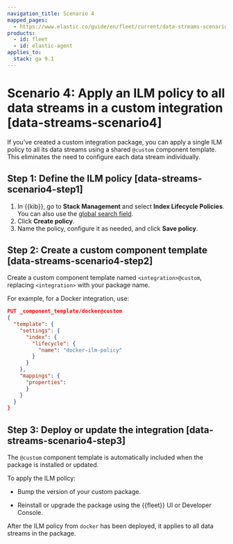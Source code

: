 ```yaml
---
navigation_title: Scenario 4
mapped_pages:
  - https://www.elastic.co/guide/en/fleet/current/data-streams-scenario4.html
products:
  - id: fleet
  - id: elastic-agent
applies_to:
  stack: ga 9.1
---
```


# Scenario 4: Apply an ILM policy to all data streams in a custom integration [data-streams-scenario4]

If you’ve created a custom integration package, you can apply a single ILM policy to all its data streams using a shared `@custom` component template. This eliminates the need to configure each data stream individually.

## Step 1: Define the ILM policy [data-streams-scenario4-step1]

1. In {{kib}}, go to **Stack Management** and select **Index Lifecycle Policies**. You can also use the [global search field](/get-started/the-stack.md#kibana-navigation-search).
2. Click **Create policy**.
3. Name the policy, configure it as needed, and click **Save policy**.

## Step 2: Create a custom component template [data-streams-scenario4-step2]

Create a custom component template named `<integration>@custom`, replacing `<integration>` with your package name.

For example, for a Docker integration, use:

```json
PUT _component_template/docker@custom
{
  "template": {
    "settings": {
      "index": {
        "lifecycle": {
          "name": "docker-ilm-policy"
        }
      }
    },
    "mappings": {
      "properties":
      }
    }
  }
}
```

## Step 3: Deploy or update the integration [data-streams-scenario4-step3]

The `@custom` component template is automatically included when the package is installed or updated.

To apply the ILM policy:

- Bump the version of your custom package.

- Reinstall or upgrade the package using the {{fleet}} UI or Developer Console.

After the ILM policy from `docker` has been deployed, it applies to all data streams in the package.